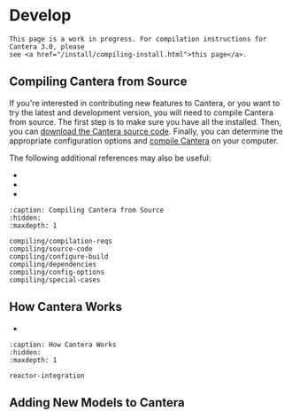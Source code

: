 # Develop

```{caution}
This page is a work in progress. For compilation instructions for Cantera 3.0, please
see <a href="/install/compiling-install.html">this page</a>.
```

## Compiling Cantera from Source

If you're interested in contributing new features to Cantera, or you want to try the
latest and development version, you will need to compile Cantera from source. The first
step is to make sure you have all the [](compiling/compilation-reqs) installed. Then,
you can [download the Cantera source code](compiling/source-code). Finally, you can
determine the appropriate configuration options and [compile
Cantera](compiling/configure-build) on your computer.

The following additional references may also be useful:

- [](compiling/dependencies.md)
- [](compiling/config-options)
- [](compiling/special-cases)

```{toctree}
:caption: Compiling Cantera from Source
:hidden:
:maxdepth: 1

compiling/compilation-reqs
compiling/source-code
compiling/configure-build
compiling/dependencies
compiling/config-options
compiling/special-cases
```

## How Cantera Works

- [](reactor-integration)

```{toctree}
:caption: How Cantera Works
:hidden:
:maxdepth: 1

reactor-integration
```

## Adding New Models to Cantera
